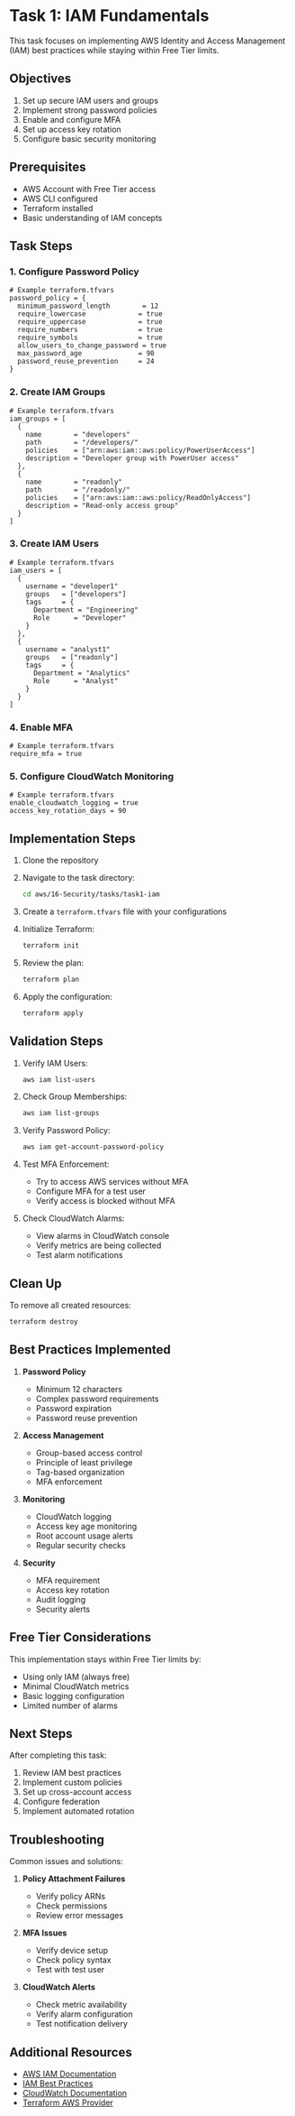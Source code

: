 # Task 1: IAM Fundamentals

This task focuses on implementing AWS Identity and Access Management (IAM) best practices while staying within Free Tier limits.

## Objectives

1. Set up secure IAM users and groups
2. Implement strong password policies
3. Enable and configure MFA
4. Set up access key rotation
5. Configure basic security monitoring

## Prerequisites

- AWS Account with Free Tier access
- AWS CLI configured
- Terraform installed
- Basic understanding of IAM concepts

## Task Steps

### 1. Configure Password Policy

```hcl
# Example terraform.tfvars
password_policy = {
  minimum_password_length        = 12
  require_lowercase             = true
  require_uppercase             = true
  require_numbers               = true
  require_symbols               = true
  allow_users_to_change_password = true
  max_password_age              = 90
  password_reuse_prevention     = 24
}
```

### 2. Create IAM Groups

```hcl
# Example terraform.tfvars
iam_groups = [
  {
    name        = "developers"
    path        = "/developers/"
    policies    = ["arn:aws:iam::aws:policy/PowerUserAccess"]
    description = "Developer group with PowerUser access"
  },
  {
    name        = "readonly"
    path        = "/readonly/"
    policies    = ["arn:aws:iam::aws:policy/ReadOnlyAccess"]
    description = "Read-only access group"
  }
]
```

### 3. Create IAM Users

```hcl
# Example terraform.tfvars
iam_users = [
  {
    username = "developer1"
    groups   = ["developers"]
    tags     = {
      Department = "Engineering"
      Role      = "Developer"
    }
  },
  {
    username = "analyst1"
    groups   = ["readonly"]
    tags     = {
      Department = "Analytics"
      Role      = "Analyst"
    }
  }
]
```

### 4. Enable MFA

```hcl
# Example terraform.tfvars
require_mfa = true
```

### 5. Configure CloudWatch Monitoring

```hcl
# Example terraform.tfvars
enable_cloudwatch_logging = true
access_key_rotation_days = 90
```

## Implementation Steps

1. Clone the repository
2. Navigate to the task directory:
   ```bash
   cd aws/16-Security/tasks/task1-iam
   ```

3. Create a `terraform.tfvars` file with your configurations

4. Initialize Terraform:
   ```bash
   terraform init
   ```

5. Review the plan:
   ```bash
   terraform plan
   ```

6. Apply the configuration:
   ```bash
   terraform apply
   ```

## Validation Steps

1. Verify IAM Users:
   ```bash
   aws iam list-users
   ```

2. Check Group Memberships:
   ```bash
   aws iam list-groups
   ```

3. Verify Password Policy:
   ```bash
   aws iam get-account-password-policy
   ```

4. Test MFA Enforcement:
   - Try to access AWS services without MFA
   - Configure MFA for a test user
   - Verify access is blocked without MFA

5. Check CloudWatch Alarms:
   - View alarms in CloudWatch console
   - Verify metrics are being collected
   - Test alarm notifications

## Clean Up

To remove all created resources:
```bash
terraform destroy
```

## Best Practices Implemented

1. **Password Policy**
   - Minimum 12 characters
   - Complex password requirements
   - Password expiration
   - Password reuse prevention

2. **Access Management**
   - Group-based access control
   - Principle of least privilege
   - Tag-based organization
   - MFA enforcement

3. **Monitoring**
   - CloudWatch logging
   - Access key age monitoring
   - Root account usage alerts
   - Regular security checks

4. **Security**
   - MFA requirement
   - Access key rotation
   - Audit logging
   - Security alerts

## Free Tier Considerations

This implementation stays within Free Tier limits by:
- Using only IAM (always free)
- Minimal CloudWatch metrics
- Basic logging configuration
- Limited number of alarms

## Next Steps

After completing this task:
1. Review IAM best practices
2. Implement custom policies
3. Set up cross-account access
4. Configure federation
5. Implement automated rotation

## Troubleshooting

Common issues and solutions:

1. **Policy Attachment Failures**
   - Verify policy ARNs
   - Check permissions
   - Review error messages

2. **MFA Issues**
   - Verify device setup
   - Check policy syntax
   - Test with test user

3. **CloudWatch Alerts**
   - Check metric availability
   - Verify alarm configuration
   - Test notification delivery

## Additional Resources

- [AWS IAM Documentation](https://docs.aws.amazon.com/iam/)
- [IAM Best Practices](https://docs.aws.amazon.com/IAM/latest/UserGuide/best-practices.html)
- [CloudWatch Documentation](https://docs.aws.amazon.com/cloudwatch/)
- [Terraform AWS Provider](https://registry.terraform.io/providers/hashicorp/aws/latest/docs) 